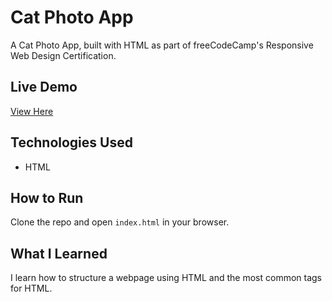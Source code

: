 # Cat Photo App
A Cat Photo App, built with HTML as part of freeCodeCamp's Responsive Web Design Certification.

## Live Demo
[View Here](https://your-github-username.github.io/tribute-page/)

## Technologies Used
- HTML

## How to Run
Clone the repo and open `index.html` in your browser.

## What I Learned
I learn how to structure a webpage using HTML and the most common tags for HTML.
